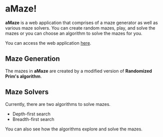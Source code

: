 # aMaze!

**aMaze** is a web application that comprises of a maze generator as well as various maze solvers. You can create random mazes, play, and solve the mazes or you can choose an algorithm to solve the mazes for you.

You can access the web application [here](https://dinesh-gdk.github.io/aMaze).

## Maze Generation
The mazes in **aMaze** are created by a modified version of **Randomized Prim's algorithm**.

## Maze Solvers
Currently, there are two algorithms to solve mazes.
- Depth-first search
- Breadth-first search

You can also see how the algorithms explore and solve the mazes. 
